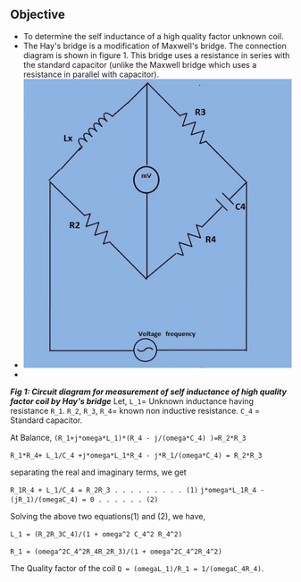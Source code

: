 ## Objective
- To determine the self inductance of a high quality factor unknown coil.
- The Hay's bridge is a modification of Maxwell's bridge. The connection diagram is shown in figure 1. This bridge uses a resistance in series with the standard capacitor (unlike the Maxwell bridge which uses a resistance in parallel with capacitor).
- ![Circuit diagram for measurement of capacitance by Carey Foster Bridge](images/hay_ckt.jpg)
- 
***Fig 1: Circuit diagram for measurement of self inductance of high quality factor coil by Hay's bridge***
Let,
     `L_1`= Unknown inductance having resistance `R_1`.
     `R_2`, `R_3`, `R_4`= known non inductive resistance.
     `C_4` = Standard capacitor.

At Balance,
`(R_1+j*omega*L_1)*(R_4 - j/(omega*C_4) )=R_2*R_3 `

` R_1*R_4+ L_1/C_4 +j*omega*L_1*R_4 - j*R_1/(omega*C_4) = R_2*R_3 `



separating the real and imaginary terms, we get

`R_1R_4 + L_1/C_4 = R_2R_3 . . . . . . . . . (1)`
`j*omega*L_1R_4 - (jR_1)/(omegaC_4) = 0 . . . . . . (2)`


Solving the above two equations(1) and (2), we have,

`L_1 = (R_2R_3C_4)/(1 + omega^2 C_4^2 R_4^2)`

`R_1 = (omega^2C_4^2R_4R_2R_3)/(1 + omega^2C_4^2R_4^2)`


The Quality factor of the coil `Q = (omegaL_1)/R_1 = 1/(omegaC_4R_4)`.
